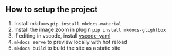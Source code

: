 ## How to setup the project

1. Install mkdocs `pip install mkdocs-material`
1. Install the image zoom in plugin `pip install mkdocs-glightbox`
1. If editing in vscode, install [vscode-yaml](https://marketplace.visualstudio.com/items?itemName=redhat.vscode-yaml)
1. `mkdocs serve` to preview locally with hot reload
1. `mkdocs build` to build the site as a static site
